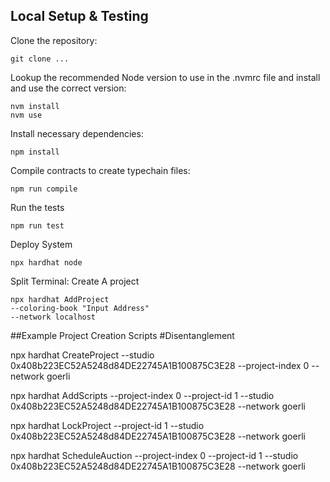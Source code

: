 ## Local Setup & Testing

Clone the repository:
```shell
git clone ...
```

Lookup the recommended Node version to use in the .nvmrc file and install and use the correct version:
```shell
nvm install 
nvm use
```

Install necessary dependencies:
```shell
npm install
```

Compile contracts to create typechain files:
```shell
npm run compile
```

Run the tests
```shell
npm run test
```

Deploy System 
```shell
npx hardhat node
```

Split Terminal: Create A project
```shell
npx hardhat AddProject  
--coloring-book "Input Address" 
--network localhost
```

##Example Project Creation Scripts
#Disentanglement

npx hardhat CreateProject --studio 0x408b223EC52A5248d84DE22745A1B100875C3E28 --project-index 0 --network goerli

npx hardhat AddScripts --project-index 0 --project-id 1 --studio 0x408b223EC52A5248d84DE22745A1B100875C3E28 --network goerli

npx hardhat LockProject --project-id 1 --studio 0x408b223EC52A5248d84DE22745A1B100875C3E28 --network goerli

npx hardhat ScheduleAuction --project-index 0 --project-id 1 --studio 0x408b223EC52A5248d84DE22745A1B100875C3E28 --network goerli

